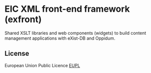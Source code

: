 EIC XML front-end framework (exfront)
===

Shared XSLT libraries and web components (widgets) to build content management applications with eXist-DB and Oppidum.

License
-------

European Union Public Licence [EUPL](https://joinup.ec.europa.eu/collection/eupl/eupl-text-11-12)
